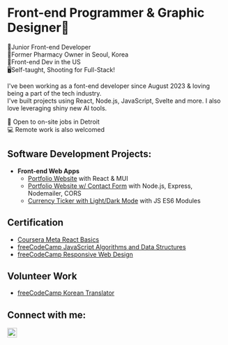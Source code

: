 <h1>Front-end Programmer & Graphic Designer🌟</h1>



💪Junior Front-end Developer<br/>
🏥Former Pharmacy Owner in Seoul, Korea<br/>
🎨Front-end Dev in the US<br/>
🖥Self-taught, Shooting for Full-Stack!<br/>

I've been working as a font-end developer since August 2023 & loving being a part of the tech industry. <br />
I've built projects using React, Node.js, JavaScript, Svelte and more. I also love leveraging shiny new AI tools.

👥 Open to on-site jobs in Detroit<br/>
💻 Remote work is also welcomed
</p>
<h2>Software Development Projects:</h2>

- <b>Front-end Web Apps</b>
  - [Portfolio Website](https://jamie-kim-portfolio.vercel.app/) with React & MUI
  - [Portfolio Website w/ Contact Form](https://github.com/jamiekimtech/website-form) with Node.js, Express, Nodemailer, CORS
  - [Currency Ticker with Light/Dark Mode](https://main--singular-salmiakki-a6c94d.netlify.app/) with JS ES6 Modules
  

<h2>Certification</h2>

- [Coursera Meta React Basics](https://www.coursera.org/account/accomplishments/certificate/WUEBFJ9GUJH3)
- [freeCodeCamp JavaScript Algorithms and Data Structures](https://www.freecodecamp.org/certification/JamieKim/javascript-algorithms-and-data-structures)
- [freeCodeCamp Responsive Web Design](https://www.freecodecamp.org/certification/JamieKim/responsive-web-design)



<h2> Volunteer Work</h2>

- [freeCodeCamp Korean Translator](https://https://www.freecodecamp.org/)

<h2>Connect with me:</h2>

[<img align="left" alt="JamieKim | LinkedIn" width="22px" src="https://cdn.jsdelivr.net/npm/simple-icons@v3/icons/linkedin.svg" />][linkedin]


[linkedin]: https://www.linkedin.com/in/jamie-kim-6924ba251/
